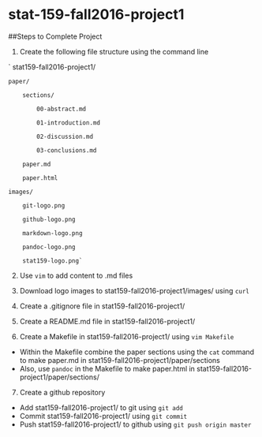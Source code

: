 # stat-159-fall2016-project1

##Steps to Complete Project

1. Create the following file structure using the command line

`
stat159-fall2016-project1/

    paper/  
    
        sections/  
        
            00-abstract.md  
            
            01-introduction.md  
            
            02-discussion.md  
            
            03-conclusions.md  
            
        paper.md  
        
        paper.html  
        
    images/  
    
        git-logo.png  
        
        github-logo.png  
        
        markdown-logo.png  
        
        pandoc-logo.png  
        
        stat159-logo.png`
        

2. Use `vim` to add content to .md files

3. Download logo images to stat159-fall2016-project1/images/ using `curl`

4. Create a .gitignore file in stat159-fall2016-project1/

5. Create a README.md file in stat159-fall2016-project1/

6. Create a Makefile in stat159-fall2016-project1/ using `vim Makefile`

 * Within the Makefile combine the paper sections using the `cat` command to make paper.md in stat159-fall2016-project1/paper/sections
 * Also, use `pandoc` in the Makefile to make paper.html in stat159-fall2016-project1/paper/sections/

7. Create a github repository
 * Add stat159-fall2016-project1/ to git using `git add`
 * Commit stat159-fall2016-project1/ using `git commit`
 * Push stat159-fall2016-project1/ to github using `git push origin master`